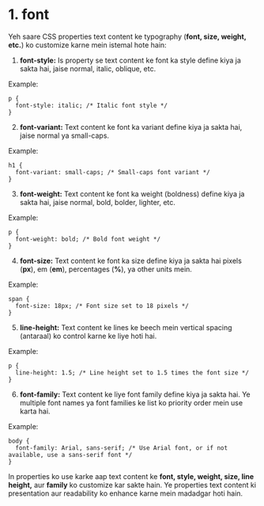 # 1. font

Yeh saare CSS properties text content ke typography (**font, size, weight, etc.**) ko customize karne mein istemal hote hain:

1. **font-style:** Is property se text content ke font ka style define kiya ja sakta hai, jaise normal, italic, oblique, etc.

Example:

```
p {
  font-style: italic; /* Italic font style */
}
```

2. **font-variant:** Text content ke font ka variant define kiya ja sakta hai, jaise normal ya small-caps.

Example:

```
h1 {
  font-variant: small-caps; /* Small-caps font variant */
}
```

3. **font-weight:** Text content ke font ka weight (boldness) define kiya ja sakta hai, jaise normal, bold, bolder, lighter, etc.

Example:

```
p {
  font-weight: bold; /* Bold font weight */
}
```

4. **font-size:** Text content ke font ka size define kiya ja sakta hai pixels (**px**), em (**em**), percentages (**%**), ya other units mein.

Example:

```
span {
  font-size: 18px; /* Font size set to 18 pixels */
}
```

5. **line-height:** Text content ke lines ke beech mein vertical spacing (antaraal) ko control karne ke liye hoti hai.

Example:

```
p {
  line-height: 1.5; /* Line height set to 1.5 times the font size */
}
```

6. **font-family:** Text content ke liye font family define kiya ja sakta hai. Ye multiple font names ya font families ke list ko priority order mein use karta hai.

Example:

```
body {
  font-family: Arial, sans-serif; /* Use Arial font, or if not available, use a sans-serif font */
}
```

In properties ko use karke aap text content ke **font, style, weight, size, line height,** aur **family** ko customize kar sakte hain. Ye properties text content ki presentation aur readability ko enhance karne mein madadgar hoti hain.